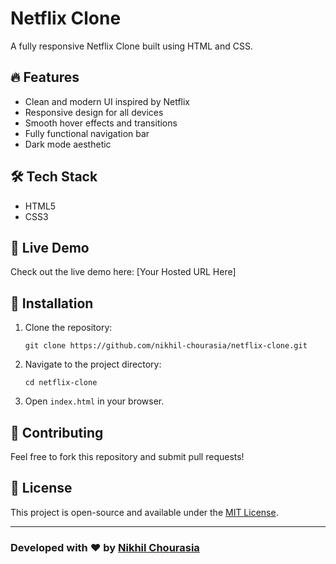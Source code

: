 # Netflix Clone

A fully responsive Netflix Clone built using HTML and CSS.

## 🔥 Features
- Clean and modern UI inspired by Netflix
- Responsive design for all devices
- Smooth hover effects and transitions
- Fully functional navigation bar
- Dark mode aesthetic

## 🛠️ Tech Stack
- HTML5
- CSS3

## 🚀 Live Demo
Check out the live demo here: [Your Hosted URL Here]

## 📂 Installation
1. Clone the repository:
   ```
   git clone https://github.com/nikhil-chourasia/netflix-clone.git
   ```
2. Navigate to the project directory:
   ```
   cd netflix-clone
   ```
3. Open `index.html` in your browser.

## 🤝 Contributing
Feel free to fork this repository and submit pull requests!

## 📜 License
This project is open-source and available under the [MIT License](LICENSE).

---
### Developed with ❤️ by [Nikhil Chourasia](https://github.com/nikhil-chourasia)

